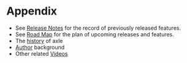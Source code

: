 # Appendix

* See [Release Notes](ReleaseNotes.md) for the record of previously released features.
* See [Road Map](RoadMap.md) for the plan of upcoming releases and features.
* The [history](History.md) of axle
* [Author](Author.md) background
* Other related [Videos](Videos.md)
